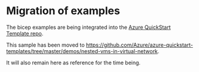 # Migration of examples

The bicep examples are being integrated into the [Azure QuickStart Template repo](https://github.com/Azure/azure-quickstart-templates).

This sample has been moved to https://github.com/Azure/azure-quickstart-templates/tree/master/demos/nested-vms-in-virtual-network.

It will also remain here as reference for the time being.
